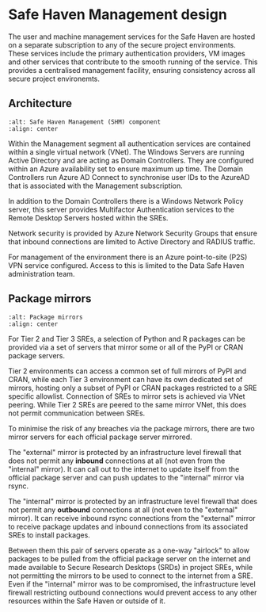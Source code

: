 # Safe Haven Management design

The user and machine management services for the Safe Haven are hosted on a separate subscription to any of the secure project environments.
These services include the primary authentication providers, VM images and other services that contribute to the smooth running of the service.
This provides a centralised management facility, ensuring consistency across all secure project environemts.

## Architecture

```{image} shm_architecture.png
:alt: Safe Haven Management (SHM) component
:align: center
```

Within the Management segment all authentication services are contained within a single virtual network (VNet).
The Windows Servers are running Active Directory and are acting as Domain Controllers.
They are configured within an Azure availability set to ensure maximum up time.
The Domain Controllers run Azure AD Connect to synchronise user IDs to the AzureAD that is associated with the Management subscription.

In addition to the Domain Controllers there is a Windows Network Policy server, this server provides Multifactor Authentication services to the Remote Desktop Servers hosted within the SREs.

Network security is provided by Azure Network Security Groups that ensure that inbound connections are limited to Active Directory and RADIUS traffic.

For management of the environment there is an Azure point-to-site (P2S) VPN service configured.
Access to this is limited to the Data Safe Haven administration team.

## Package mirrors

```{image} architecture_mirrors.png
:alt: Package mirrors
:align: center
```

For Tier 2 and Tier 3 SREs, a selection of Python and R packages can be provided via a set of servers that mirror some or all of the PyPI or CRAN package servers.

Tier 2 environments can access a common set of full mirrors of PyPI and CRAN, while each Tier 3 environment can have its own dedicated set of mirrors, hosting only a subset of PyPI or CRAN packages restricted to a SRE specific allowlist.
Connection of SREs to mirror sets is achieved via VNet peering.
While Tier 2 SREs are peered to the same mirror VNet, this does not permit communication between SREs.

To minimise the risk of any breaches via the package mirrors, there are two mirror servers for each official package server mirrored.

The "external" mirror is protected by an infrastructure level firewall that does not permit any **inbound** connections at all (not even from the "internal" mirror).
It can call out to the internet to update itself from the official package server and can push updates to the "internal" mirror via rsync.

The "internal" mirror is protected by an infrastructure level firewall that does not permit any **outbound** connections at all (not even to the "external" mirror).
It can receive inbound rsync connections from the "external" mirror to receive package updates and inbound connections from its associated SREs to install packages.

Between them this pair of servers operate as a one-way "airlock" to allow packages to be pulled from the official package server on the internet and made available to Secure Research Desktops (SRDs) in project SREs, while not permitting the mirrors to be used to connect to the internet from a SRE.
Even if the "internal" mirror was to be compromised, the infrastructure level firewall restricting outbound connections would prevent access to any other resources within the Safe Haven or outside of it.
